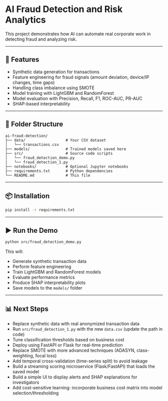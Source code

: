 # AI Fraud Detection and Risk Analytics

This project demonstrates how AI can automate real corporate work in detecting fraud and analyzing risk.

---

## 🚀 Features

* Synthetic data generation for transactions
* Feature engineering for fraud signals (amount deviation, device/IP changes, time gaps)
* Handling class imbalance using SMOTE
* Model training with LightGBM and RandomForest
* Model evaluation with Precision, Recall, F1, ROC-AUC, PR-AUC
* SHAP-based interpretability


---

## 📂 Folder Structure

```
ai-fraud-detection/
├── data/                  # Your CSV dataset
│   └── transactions.csv
├── models/                # Trained models saved here
├── src/                   # Source code scripts
│   └── fraud_detection_demo.py
|   └── fraud_detection_1.py
├── notebooks/             # Optional Jupyter notebooks
├── requirements.txt       # Python dependencies
└── README.md              # This file
```

---

## 📦 Installation

```bash
pip install -r requirements.txt
```

---

## ▶️ Run the Demo

```bash
python src/fraud_detection_demo.py
```

This will:

* Generate synthetic transaction data
* Perform feature engineering
* Train LightGBM and RandomForest models
* Evaluate performance metrics
* Produce SHAP interpretability plots
* Save models to the `models/` folder

---

## 📊 Next Steps

* Replace synthetic data with real anonymized transaction data
* Run `src/fraud_detection_1.py` with the new `data.csv` (update the path in code)
* Tune classification thresholds based on business cost
* Deploy using FastAPI or Flask for real-time prediction
* Replace SMOTE with more advanced techniques (ADASYN, class-weighting, focal loss)
* Add temporal cross-validation (time-series split) to avoid leakage
* Build a streaming scoring microservice (Flask/FastAPI) that loads the saved model
* Build a simple UI to display alerts and SHAP explanations for investigators
* Add cost-sensitive learning: incorporate business cost matrix into model selection/thresholding

